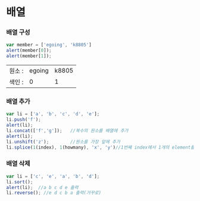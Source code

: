 # 배열

### 배열 구성

```javascript
var member = ['egoing', 'k8805']
alert(member[0]);
alert(member[1]);
```

<table>
    <tr>
    <td>원소 : </td><td>egoing</td><td>k8805</td>
        </tr>
    <tr>
    <td>색인 : </td><td>0</td><td>1</td>    
        </tr>
</table>


### 배열 추가

```javascript
var li = ['a', 'b', 'c', 'd', 'e'];
li.push('f');
alert(li);
li.concat(['f','g']);	//복수의 원소를 배열에 추가
alert(li);
li.unshift('z');		//원소를 가장 앞에 추가
li.splice(1(index), 1(howmany), 'x', 'y')//1번째 index에서 1개의 element를 삭제하고 x,y를 추가
```



### 배열 삭제

```javascript
var li = ['c', 'e', 'a', 'b', 'd'];
li.sort();
alert(li);	//a b c d e 출력
li.reverse(); //e d c b a 출력(거꾸로)
```

